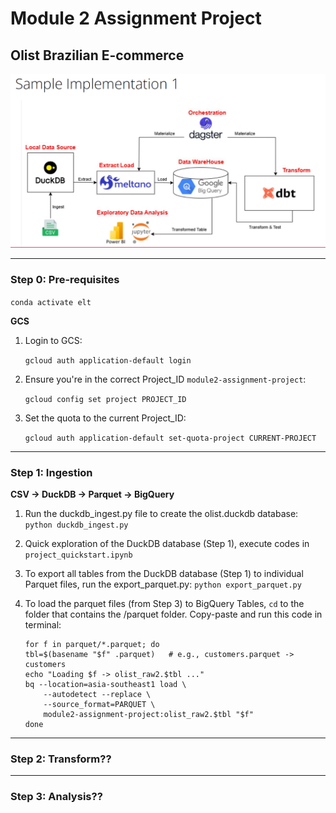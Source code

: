 # Module 2 Assignment Project
## Olist Brazilian E-commerce

![alt text](assets/sample-implementation.png)

_______________________________________________________
### Step 0: Pre-requisites
```conda activate elt```

**GCS**
1. Login to GCS: 
    
    ```gcloud auth application-default login```

2. Ensure you're in the correct Project_ID `module2-assignment-project`:

    ```gcloud config set project PROJECT_ID```

3. Set the quota to the current Project_ID:
    
    ```gcloud auth application-default set-quota-project CURRENT-PROJECT```
_______________________________________________________
### Step 1: Ingestion

**CSV -> DuckDB -> Parquet -> BigQuery**

1. Run the duckdb_ingest.py file to create the olist.duckdb database: 
    ```python duckdb_ingest.py```

2. Quick exploration of the DuckDB database (Step 1), execute codes in `project_quickstart.ipynb`

3. To export all tables from the DuckDB database (Step 1) to individual Parquet files, run the export_parquet.py: 
    ```python export_parquet.py```

4. To load the parquet files (from Step 3) to BigQuery Tables, `cd` to the folder that contains the /parquet folder. Copy-paste and run this code in terminal:
    ```
    for f in parquet/*.parquet; do
    tbl=$(basename "$f" .parquet)   # e.g., customers.parquet -> customers
    echo "Loading $f -> olist_raw2.$tbl ..."
    bq --location=asia-southeast1 load \
        --autodetect --replace \
        --source_format=PARQUET \
        module2-assignment-project:olist_raw2.$tbl "$f"
    done
    ```
_______________________________________________________
### Step 2: Transform??



_______________________________________________________
### Step 3: Analysis??